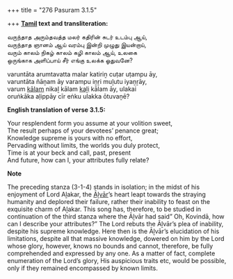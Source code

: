 +++
title = "276 Pasuram 3.1.5"

+++
**[Tamil](/definition/tamil#history "show Tamil definitions") text and transliteration:**

வருந்தாத அரும்தவத்த மலர் கதிரின் சுடர் உடம்பு ஆய்,  
வருந்தாத ஞானம் ஆய் வரம்பு இன்றி முழுது இயன்றாய்,  
வரும் காலம் நிகழ் காலம் கழி காலம் ஆய், உலகை  
ஒருங்காக அளிப்பாய் சீர் எங்கு உலக்க ஓதுவனே?

varuntāta arumtavatta malar katiriṉ cuṭar uṭampu āy,  
varuntāta ñāṉam āy varampu iṉṟi muḻutu iyaṉṟāy,  
varum [kālam](/definition/kalam#history "show kālam definitions") nikaḻ kālam [kaḻi](/definition/kali#history "show kaḻi definitions") kālam āy, ulakai  
oruṅkāka aḷippāy cīr eṅku ulakka ōtuvaṉē?

**English translation of verse 3.1.5:**

Your resplendent form you assume at your volition sweet,  
The result perhaps of your devotees’ penance great;  
Knowledge supreme is yours with no effort,  
Pervading without limits, the worlds you duly protect,  
Time is at your beck and call, past, present  
And future, how can I, your attributes fully relate?

**Note**

The preceding stanza (3-1-4) stands in isolation; in the midst of his enjoyment of Lord Aḻakar, the [Āḻvār](/definition/aḻvar#vaishnavism "show Āḻvār definitions")’s heart leapt towards the straying humanity and deplored their failure, rather their inability to feast on the exquisite charm of Aḻakar. This song has, therefore, to be studied in continuation of the third stanza where the Āḻvār had said” Oh, Kovindā, how can I describe your attributes?” The Lord rebuts the Āḻvār’s plea of inability, despite his supreme knowledge. Here then is the Āḻvār’s elucidation of his limitations, despite all that massive knowledge, dowered on him by the Lord whose glory, however, knows no bounds and cannot, therefore, be fully comprehended and expressed by any one. As a matter of fact, complete enumeration of the Lord’s glory, His auspicious traits etc, would be possible, only if they remained encompassed by known limits.


